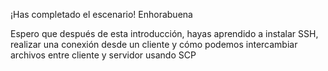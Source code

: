 ¡Has completado el escenario! Enhorabuena

Espero que después de esta introducción, hayas aprendido a instalar SSH, realizar una conexión desde un cliente y cómo podemos intercambiar archivos entre cliente y servidor usando SCP
